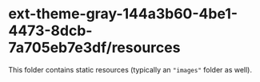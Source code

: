 # ext-theme-gray-144a3b60-4be1-4473-8dcb-7a705eb7e3df/resources

This folder contains static resources (typically an `"images"` folder as well).
